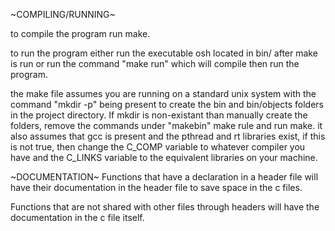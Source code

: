
~COMPILING/RUNNING~

to compile the program run make.

to run the program either run the executable osh located in bin/ after make is run
  or run the command "make run" which will compile then run the program.

the make file assumes you are running on a standard unix system with the command "mkdir -p" being present to
  create the bin and bin/objects folders in the project directory. If mkdir is non-existant than manually
  create the folders, remove the commands under "makebin" make rule and run make.
  it also assumes that gcc is present and the pthread and rt libraries exist, if this is not true,
  then change the C_COMP variable to whatever compiler you have and the C_LINKS variable to the
  equivalent libraries on your machine.


~DOCUMENTATION~
Functions that have a declaration in a header file will have their documentation in the header file to save space in the c files.

Functions that are not shared with other files through headers will have the documentation in the c file itself.
